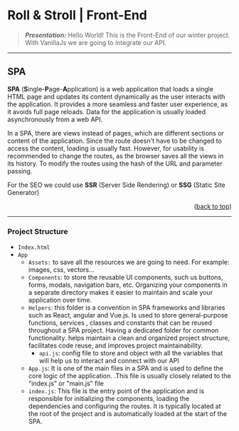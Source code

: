 <div id="top"></div>


# Roll & Stroll | Front-End
>***Presentation:***
>Hello World! This is the Front-End of our winter project. With VanillaJs we are going to integrate our API.

---
## SPA

**SPA** (**S**ingle-**P**age-**A**pplication) is a web application that loads a single HTML page and updates its content dynamically as the user interacts with the application. It provides a more seamless and faster user experience, as it avoids full page reloads. Data for the application is usually loaded asynchronously from a web API.

In a SPA, there are views instead of pages, which are different sections or content of the application. Since the route doesn't have to be changed to access the content, loading is usually fast. However,  for usability is recommended to change the routes, as the browser saves all the views in its history. To modify the routes using the hash of the URL and parameter passing.

For the SEO we could use **SSR** (Server Side Rendering) or **SSG** (Static Site Generator)

<p align="right">(<a href="#top">back to top</a>)</p>

---

### Project Structure

- `Index.html`
- ``App``
  - ``Assets:`` to save all the resources we are going to need. For example: images, css, vectors...
  - `Components`: to store the reusable UI components, such us buttons, forms, modals, navigation bars, etc. Organizing your components in a separate directory makes it easier to maintain and scale your application over time.
  - `Helpers`: this folder is a convention in SPA frameworks and libraries such as React, angular and Vue.js. Is used to store general-purpose functions, services , classes and constants that can be reused throughout a SPA project. Having a dedicated folder for common functionality. helps maintain a clean and organized project structure, facilitates code reuse, and improves project maintainability.
    - `api.js`: config file to store and object with all the variables that will help us to interact and connect with our API
  - `App.js`: It is one of the main files in a SPA and is used to define the core logic of the application. .This file is usually closely related to the "index.js" or "main.js" file
  - `index.js`: This file is the entry point of the application and is responsible for initializing the components, loading the dependencies and configuring the routes. It is typically located at the root of the project and is automatically loaded at the start of the SPA.



